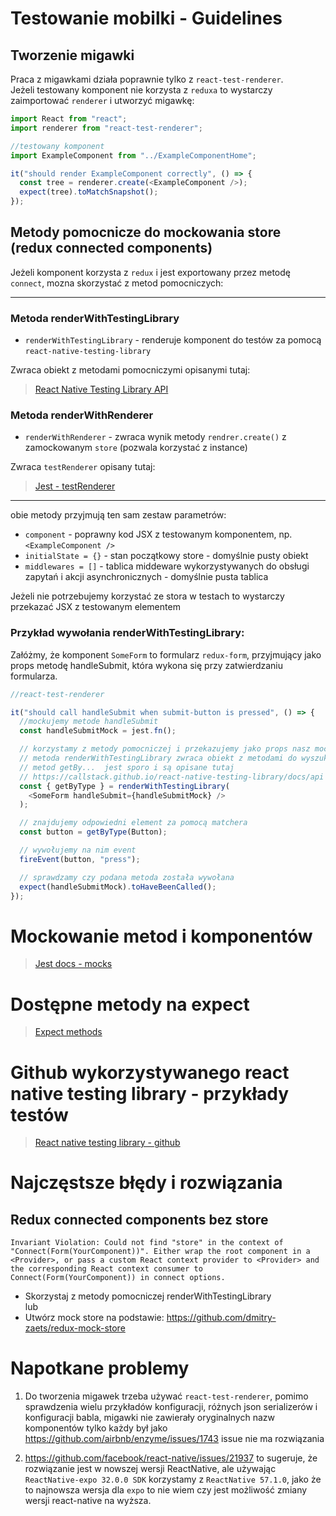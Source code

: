 # Testowanie mobilki - Guidelines

## Tworzenie migawki

Praca z migawkami działa poprawnie tylko z `react-test-renderer`.  
Jeżeli testowany komponent nie korzysta z `reduxa` to wystarczy zaimportować `renderer` i utworzyć migawkę:

```js
import React from "react";
import renderer from "react-test-renderer";

//testowany komponent
import ExampleComponent from "../ExampleComponentHome";

it("should render ExampleComponent correctly", () => {
  const tree = renderer.create(<ExampleComponent />);
  expect(tree).toMatchSnapshot();
});
```

## Metody pomocnicze do mockowania store (redux connected components)

Jeżeli komponent korzysta z `redux` i jest exportowany przez metodę `connect`, mozna skorzystać z metod pomocniczych:

<hr>

### Metoda renderWithTestingLibrary

- `renderWithTestingLibrary` - renderuje komponent do testów za pomocą `react-native-testing-library`

Zwraca obiekt z metodami pomocniczymi opisanymi tutaj:

> [React Native Testing Library API](https://callstack.github.io/react-native-testing-library/docs/api)

### Metoda renderWithRenderer

- `renderWithRenderer` - zwraca wynik metody `rendrer.create()` z zamockowanym `store` (pozwala korzystać z instance)

Zwraca `testRenderer` opisany tutaj:

> [Jest - testRenderer](https://reactjs.org/docs/test-renderer.html#testrenderer)

<hr>

obie metody przyjmują ten sam zestaw parametrów:

- `component` - poprawny kod JSX z testowanym komponentem, np. `<ExampleComponent />`
- `initialState = {}` - stan początkowy store - domyślnie pusty obiekt
- `middlewares = []` - tablica middeware wykorzystywanych do obsługi zapytań i akcji asynchronicznych - domyślnie pusta tablica

Jeżeli nie potrzebujemy korzystać ze stora w testach to wystarczy przekazać JSX z testowanym elementem

### Przykład wywołania renderWithTestingLibrary:

Załóżmy, że komponent `SomeForm` to formularz `redux-form`, przyjmujący jako props metodę handleSubmit, która wykona się przy zatwierdzaniu formularza.

```js
//react-test-renderer

it("should call handleSubmit when submit-button is pressed", () => {
  //mockujemy metode handleSubmit
  const handleSubmitMock = jest.fn();

  // korzystamy z metody pomocniczej i przekazujemy jako props nasz mock.
  // metoda renderWithTestingLibrary zwraca obiekt z metodami do wyszukiwania elementów
  // metod getBy...  jest sporo i są opisane tutaj
  // https://callstack.github.io/react-native-testing-library/docs/api
  const { getByType } = renderWithTestingLibrary(
    <SomeForm handleSubmit={handleSubmitMock} />
  );

  // znajdujemy odpowiedni element za pomocą matchera
  const button = getByType(Button);

  // wywołujemy na nim event
  fireEvent(button, "press");

  // sprawdzamy czy podana metoda została wywołana
  expect(handleSubmitMock).toHaveBeenCalled();
});
```

# Mockowanie metod i komponentów

> [Jest docs - mocks ](https://jestjs.io/docs/en/es6-class-mocks)

# Dostępne metody na expect

> [Expect methods](https://jestjs.io/docs/en/expect)

# Github wykorzystywanego react native testing library - przykłady testów

> [React native testing library - github](https://github.com/callstack/react-native-testing-library)

# Najczęstsze błędy i rozwiązania

## Redux connected components bez store

```
Invariant Violation: Could not find "store" in the context of "Connect(Form(YourComponent))". Either wrap the root component in a <Provider>, or pass a custom React context provider to <Provider> and the corresponding React context consumer to Connect(Form(YourComponent)) in connect options.
```

- Skorzystaj z metody pomocniczej renderWithTestingLibrary  
  lub
- Utwórz mock store na podstawie:
  https://github.com/dmitry-zaets/redux-mock-store

# Napotkane problemy

1. Do tworzenia migawek trzeba używać `react-test-renderer`, pomimo sprawdzenia wielu przykładów konfiguracji, różnych json serializerów i konfiguracji babla, migawki nie zawierały oryginalnych nazw komponentów tylko każdy był jako <Component> https://github.com/airbnb/enzyme/issues/1743 issue nie ma rozwiązania

2. https://github.com/facebook/react-native/issues/21937 to sugeruje, że rozwiązanie jest w nowszej wersji ReactNative, ale używając `ReactNative-expo 32.0.0 SDK` korzystamy z `ReactNative 57.1.0`, jako że to najnowsza wersja dla `expo` to nie wiem czy jest możliwość zmiany wersji react-native na wyższa.
